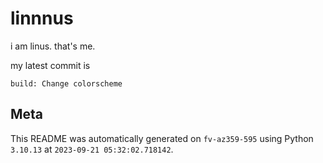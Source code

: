 # linnnus

i am linus. that's me.

my latest commit is

```
build: Change colorscheme
```

## Meta

This README was automatically generated on `fv-az359-595` using Python
`3.10.13` at `2023-09-21 05:32:02.718142`.
